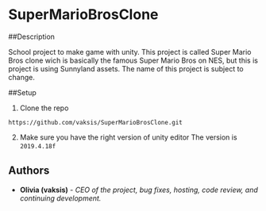 # SuperMarioBrosClone

##Description

School project to make game with unity. 
This project is called Super Mario Bros clone wich is basically the famous Super Mario Bros on NES, but this is project is using Sunnyland assets. 
The name of this project is subject to change.


##Setup

1. Clone the repo

  `https://github.com/vaksis/SuperMarioBrosClone.git`
  
2. Make sure you have the right version of unity editor
  The version is `2019.4.18f`
  
  
  ## Authors

* **Olivia (vaksis)** - *CEO of the project, bug fixes, hosting, code review, and continuing development.* 

